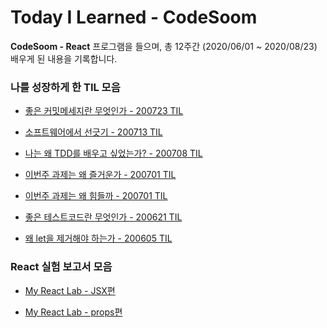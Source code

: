 Today I Learned - CodeSoom
====

**CodeSoom - React** 프로그램을 들으며, 총 12주간 (2020/06/01 ~ 2020/08/23) 배우게 된 내용을 기록합니다. 

### **나를 성장하게 한 TIL 모음**

* [좋은 커밋메세지란 무엇인가 - 200723 TIL](https://github.com/naraekn/TIL-codesoom/blob/master/week8/200723.md)

* [소프트웨어에서 선긋기 - 200713 TIL](https://github.com/naraekn/TIL-codesoom/blob/master/week7/200713.md)

* [나는 왜 TDD를 배우고 싶었는가? - 200708 TIL](https://github.com/naraekn/TIL-codesoom/blob/master/week6/200708.md)

* [이번주 과제는 왜 즐거운가 - 200701 TIL](https://github.com/naraekn/TIL-codesoom/blob/master/week5/200701.md)

* [이번주 과제는 왜 힘들까 - 200701 TIL](https://github.com/naraekn/TIL-codesoom/blob/master/week4/200625.md)

* [좋은 테스트코드란 무엇인가 - 200621 TIL](https://github.com/naraekn/TIL-codesoom/blob/master/week3/200621.md)

* [왜 let을 제거해야 하는가 - 200605 TIL](https://github.com/naraekn/TIL-codesoom/blob/master/week1/200605.md)

### **React 실험 보고서 모음**

* [My React Lab - JSX편](https://github.com/naraekn/TIL-codesoom/blob/master/pinned/my-react-lab-jsx.md)

* [My React Lab - props편](https://github.com/naraekn/TIL-codesoom/blob/master/pinned/my-react-lab-props.md)
